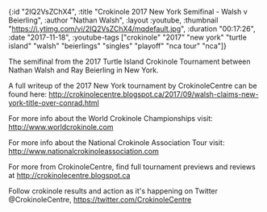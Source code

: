 {:id "2IQ2VsZChX4",
 :title "Crokinole 2017 New York Semifinal - Walsh v Beierling",
 :author "Nathan Walsh",
 :layout :youtube,
 :thumbnail "https://i.ytimg.com/vi/2IQ2VsZChX4/mqdefault.jpg",
 :duration "00:17:26",
 :date "2017-11-18",
 :youtube-tags
 ["crokinole"
  "2017"
  "new york"
  "turtle island"
  "walsh"
  "beierlings"
  "singles"
  "playoff"
  "nca tour"
  "nca"]}


The semifinal from the 2017 Turtle Island Crokinole Tournament between Nathan Walsh and Ray Beierling in New York.

A full writeup of the 2017 New York tournament by CrokinoleCentre can be found here: http://crokinolecentre.blogspot.ca/2017/09/walsh-claims-new-york-title-over-conrad.html

For more info about the World Crokinole Championships visit: http://www.worldcrokinole.com

For more info about the National Crokinole Association Tour visit: http://www.nationalcrokinoleassociation.com

For more from CrokinoleCentre, find full tournament previews and reviews at http://crokinolecentre.blogspot.ca

Follow crokinole results and action as it's happening on Twitter @CrokinoleCentre, https://twitter.com/CrokinoleCentre

